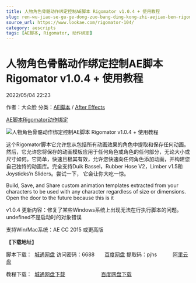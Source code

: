 ```yaml
---
title: 人物角色骨骼动作绑定控制AE脚本 Rigomator v1.0.4 + 使用教程
slug: ren-wu-jiao-se-gu-ge-dong-zuo-bang-ding-kong-zhi-aejiao-ben-rigomator-v1-0-4-shi-yong-jiao-cheng
source_url: https://www.lookae.com/rigomator-104/
category: aescripts
tags: [AE脚本, Rigomator, 动作绑定]
---
```

# 人物角色骨骼动作绑定控制AE脚本 Rigomator v1.0.4 + 使用教程

2022/05/04 22:23

作者：大众脸
分类：[AE脚本](https://www.lookae.com/after-effects/aescripts/) / [After Effects](https://www.lookae.com/after-effects/)

[AE脚本](https://www.lookae.com/tag/ae%e8%84%9a%e6%9c%ac/)[Rigomator](https://www.lookae.com/tag/rigomator/)[动作绑定](https://www.lookae.com/tag/%e5%8a%a8%e4%bd%9c%e7%bb%91%e5%ae%9a/)

![人物角色骨骼动作绑定控制AE脚本 Rigomator v1.0.4 + 使用教程](https://www.lookae.com/wp-content/uploads/2019/01/Rigomator-.jpg "人物角色骨骼动作绑定控制AE脚本 Rigomator v1.0.4 + 使用教程-LookAE.com")

这个Rigomator脚本它允许您从包括所有动画效果的角色中提取和保存任何动画。然后，它允许您将保存的动画模板应用于任何角色或角色的任何部分，无论大小或尺寸如何。它简单，快速且极其有效，允许您快速向任何角色添加动画，并构建您自己独特的动画库。完全支持Duik Bassel，Rubber Hose V2，Limber v1.5和Joysticks’n Sliders。尝试一下， 它会让你大吃一惊。

Build, Save, and Share custom animation templates extracted from your characters to be used with any character regardless of size or dimensions. Open the door to the future because this is it

v1.0.4 更新内容：修复了某些Windows系统上出现无法在行执行脚本的问题。undefined不是启动时的对象错误

支持Win/Mac系统：AE CC 2015 或更高版

**【下载地址】**

脚本下载：  [城通网盘](https://url70.ctfile.com/f/2827370-577377089-40ffba?p=4431) 访问密码：6688       [百度网盘](https://pan.baidu.com/s/1IX8FxUZkidLfkIrwIoApxg?pwd=pjhs) 提取码：pjhs           [阿里云盘](https://www.aliyundrive.com/s/orBfCH45gy1)

教程下载：  [城通网盘下载](https://lookae.ctfile.com/fs/680462-333123543)                         [百度网盘下载](https://pan.baidu.com/s/1WKAx8_rDpnCidfvqVkGNqA)
